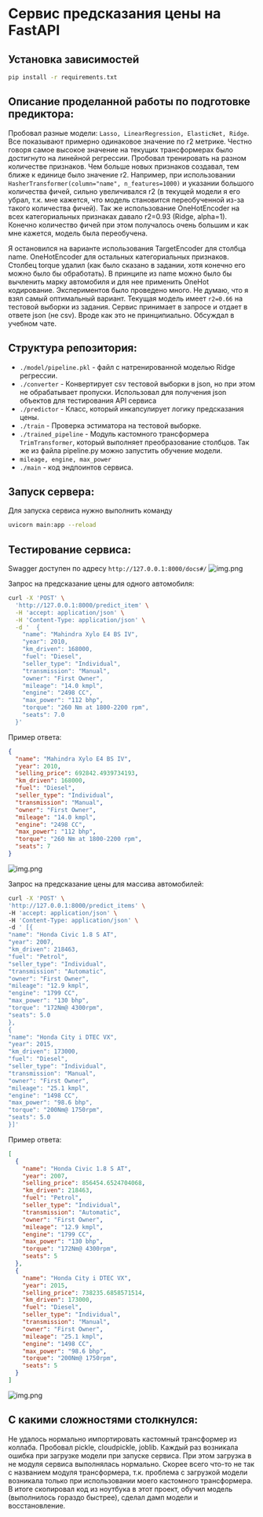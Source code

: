 # Сервис предсказания цены на FastAPI

## Установка зависимостей

```bash
pip install -r requirements.txt
```

## Описание проделанной работы по подготовке предиктора:

Пробовал разные модели: `Lasso, LinearRegression, ElasticNet, Ridge`.
Все показывают примерно одинаковое значение по r2 метрике. Честно говоря самое высокое значение на текущих трансформерах
было достигнуто на линейной регрессии.
Пробовал тренировать на разном количестве признаков.
Чем больше новых признаков создавал, тем ближе к единице было значение r2.
Например, при использовании `HasherTransformer(column="name", n_features=1000)` и указании большого количества фичей,
сильно увеличивался r2 (в текущей модели я его убрал, т.к. мне кажется, что модель становится переобученной из-за такого
количества фичей).
Так же использование OneHotEncoder на всех категориальных признаках давало r2=0.93 (Ridge, alpha=1). Конечно количество
фичей при этом получалось очень большим и как мне кажется, модель была переобучена.

Я остановился на варианте использования TargetEncoder для столбца name. OneHotEncoder для остальных категориальных
признаков.
Столбец torque удалил (как было сказано в задании, хотя конечно его можно было бы обработать).
В принципе из name можно было бы вычленить марку автомобиля и для нее применить OneHot кодирование.
Экспериментов было проведено много. Не думаю, что я взял самый оптимальный вариант. Текущая модель имеет `r2=0.66` на
тестовой выборки из задания.
Сервис принимает в запросе и отдает в ответе json (не csv). Вроде как это не принципиально. Обсуждал в учебном чате.


## Структура репозитория:

* `./model/pipeline.pkl` - файл с натренированной моделью Ridge регрессии.
* `./converter` - Конвертирует csv тестовой выборки в json, но при этом не обрабатывает пропуски. Использовал для
  получения json объектов для тестирования API сервиса
* `./predictor` - Класс, который инкапсулирует логику предсказания цены.
* `./train` - Проверка эстиматора на тестовой выборке.
* `./trained_pipeline` - Модуль кастомного трансформера `TrimTransformer`, который выполняет преобразование столбцов. Так же из файла pipeline.py можно запустить обучение модели.
* `mileage, engine, max_power`
* `./main` - код эндпоинтов сервиса.

## Запуск сервера:

Для запуска сервиса нужно выполнить команду

```bash
uvicorn main:app --reload 
```

## Тестирование сервиса:
Swagger доступен по адресу `http://127.0.0.1:8000/docs#/`
![img.png](screenshots/img.png)

Запрос на предсказание цены для одного автомобиля:

```bash
curl -X 'POST' \
  'http://127.0.0.1:8000/predict_item' \
  -H 'accept: application/json' \
  -H 'Content-Type: application/json' \
  -d '  {
    "name": "Mahindra Xylo E4 BS IV",
    "year": 2010,
    "km_driven": 168000,
    "fuel": "Diesel",
    "seller_type": "Individual",
    "transmission": "Manual",
    "owner": "First Owner",
    "mileage": "14.0 kmpl",
    "engine": "2498 CC",
    "max_power": "112 bhp",
    "torque": "260 Nm at 1800-2200 rpm",
    "seats": 7.0
  }'
```

Пример ответа:

```json
{
  "name": "Mahindra Xylo E4 BS IV",
  "year": 2010,
  "selling_price": 692842.4939734193,
  "km_driven": 168000,
  "fuel": "Diesel",
  "seller_type": "Individual",
  "transmission": "Manual",
  "owner": "First Owner",
  "mileage": "14.0 kmpl",
  "engine": "2498 CC",
  "max_power": "112 bhp",
  "torque": "260 Nm at 1800-2200 rpm",
  "seats": 7
}
```
![img.png](screenshots/img_r1.png)

Запрос на предсказание цены для массива автомобилей:

```bash
curl -X 'POST' \
'http://127.0.0.1:8000/predict_items' \
-H 'accept: application/json' \
-H 'Content-Type: application/json' \
-d ' [{
"name": "Honda Civic 1.8 S AT",
"year": 2007,
"km_driven": 218463,
"fuel": "Petrol",
"seller_type": "Individual",
"transmission": "Automatic",
"owner": "First Owner",
"mileage": "12.9 kmpl",
"engine": "1799 CC",
"max_power": "130 bhp",
"torque": "172Nm@ 4300rpm",
"seats": 5.0
},
{
"name": "Honda City i DTEC VX",
"year": 2015,
"km_driven": 173000,
"fuel": "Diesel",
"seller_type": "Individual",
"transmission": "Manual",
"owner": "First Owner",
"mileage": "25.1 kmpl",
"engine": "1498 CC",
"max_power": "98.6 bhp",
"torque": "200Nm@ 1750rpm",
"seats": 5.0
}]'
```

Пример ответа:

```json
[
  {
    "name": "Honda Civic 1.8 S AT",
    "year": 2007,
    "selling_price": 856454.6524704068,
    "km_driven": 218463,
    "fuel": "Petrol",
    "seller_type": "Individual",
    "transmission": "Automatic",
    "owner": "First Owner",
    "mileage": "12.9 kmpl",
    "engine": "1799 CC",
    "max_power": "130 bhp",
    "torque": "172Nm@ 4300rpm",
    "seats": 5
  },
  {
    "name": "Honda City i DTEC VX",
    "year": 2015,
    "selling_price": 738235.6858571514,
    "km_driven": 173000,
    "fuel": "Diesel",
    "seller_type": "Individual",
    "transmission": "Manual",
    "owner": "First Owner",
    "mileage": "25.1 kmpl",
    "engine": "1498 CC",
    "max_power": "98.6 bhp",
    "torque": "200Nm@ 1750rpm",
    "seats": 5
  }
]
```
![img.png](screenshots/img_r2.png)

## С какими сложностями столкнулся:
Не удалось нормально импортировать кастомный трансформер из коллаба. Пробовал pickle, cloudpickle, joblib. 
Каждый раз возникала ошибка при загрузке модели при запуске сервиса. При этом загрузка в не модуля сервиса выполнялась нормально. 
Скорее всего что-то не так с названием модуля трансформера, т.к. проблема 
с загрузкой модели возникала только при использовании моего кастомного трансформера.
В итоге скопировал код из ноутбука в этот проект, обучил модель (выполнилось гораздо быстрее), сделал дамп модели и восстановление.